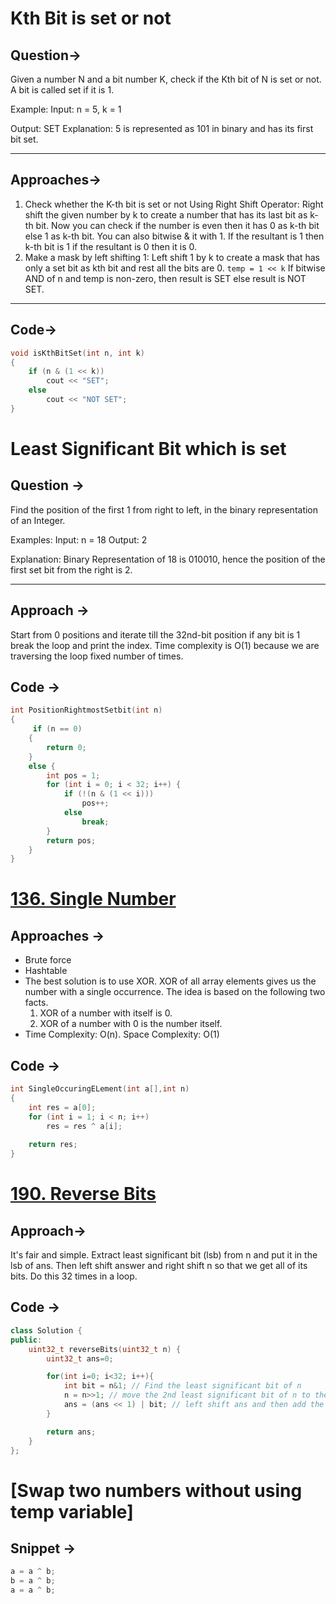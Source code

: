 # Kth Bit is set or not

## Question->
Given a number N and a bit number K, check if the Kth bit of N is set or not. A bit is called set if it is 1.

Example:
Input: n = 5, k = 1

Output: SET
Explanation: 5 is represented as 101 in binary and has its first bit set.

---
## Approaches->
1. Check whether the K-th bit is set or not Using Right Shift Operator: Right shift the given number by k to create a number that has its last bit as k-th bit. Now you can check if the number is even then it has 0 as k-th bit else 1 as k-th bit. You can also bitwise & it with 1. If the resultant is 1 then k-th bit is 1 if the resultant is 0 then it is 0.
2. Make a mask by left shifting 1: Left shift 1 by k to create a mask that has only a set bit as kth bit and rest all the bits are 0. `temp = 1 << k` If bitwise AND of n and temp is non-zero, then result is SET else result is NOT SET.

---
## Code->
```cpp
void isKthBitSet(int n, int k)
{
    if (n & (1 << k))
        cout << "SET";
    else
        cout << "NOT SET";
}
```

# Least Significant Bit which is set

## Question ->
Find the position of the first 1 from right to left, in the binary representation of an Integer.

Examples:
Input: n = 18
Output: 2

Explanation: Binary Representation of 18 is 010010, hence the position of the first set bit from the right is 2.

---
## Approach ->
Start from 0 positions and iterate till the 32nd-bit position if any bit is 1 break the loop and print the index. Time complexity is O(1) because we are traversing the loop fixed number of times.

## Code ->
```cpp
int PositionRightmostSetbit(int n)
{
     if (n == 0) 
    {
        return 0;
    }
    else {
        int pos = 1;
        for (int i = 0; i < 32; i++) {
            if (!(n & (1 << i)))
                pos++;
            else
                break;
        }
        return pos;
    }
}
```

# [136. Single Number](https://leetcode.com/problems/single-number/description/)

## Approaches ->
- Brute force
- Hashtable
- The best solution is to use XOR. XOR of all array elements gives us the number with a single occurrence. The idea is based on the following two facts.
    1. XOR of a number with itself is 0.
    2. XOR of a number with 0 is the number itself.
-   Time Complexity: O(n). Space Complexity: O(1)

## Code ->
```cpp
int SingleOccuringELement(int a[],int n)
{
    int res = a[0];
    for (int i = 1; i < n; i++)
        res = res ^ a[i];
 
    return res;
}
```

# [190. Reverse Bits](https://leetcode.com/problems/reverse-bits/)

## Approach->
It's fair and simple. Extract least significant bit (lsb) from n and put it in the lsb of ans. Then left shift answer and right shift n so that we get all of its bits. Do this 32 times in a loop.

## Code ->
```cpp
class Solution {
public:
    uint32_t reverseBits(uint32_t n) {
        uint32_t ans=0;

        for(int i=0; i<32; i++){
            int bit = n&1; // Find the least significant bit of n
            n = n>>1; // move the 2nd least significant bit of n to the first lsb
            ans = (ans << 1) | bit; // left shift ans and then add the bit to its lsb
        }

        return ans;
    }
};
```
# [Swap two numbers without using temp variable]

## Snippet ->
```cpp
a = a ^ b;
b = a ^ b;
a = a ^ b;
```
